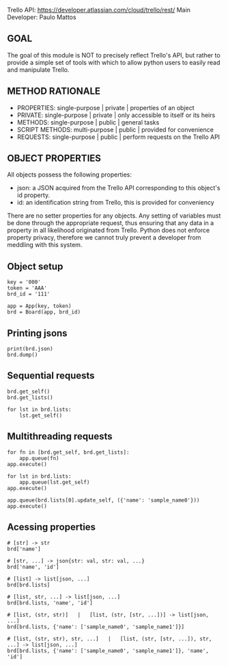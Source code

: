 
Trello API: https://developer.atlassian.com/cloud/trello/rest/
Main Developer: Paulo Mattos

## GOAL
The goal of this module is NOT to precisely reflect Trello's API, but rather to provide a
simple set of tools with which to allow python users to easily read and manipulate Trello.

## METHOD RATIONALE
* PROPERTIES:       single-purpose | private | properties of an object
* PRIVATE:          single-purpose | private | only accessible to itself or its heirs
* METHODS:          single-purpose | public  | general tasks
* SCRIPT METHODS:   multi-purpose  | public  | provided for convenience
* REQUESTS:         single-purpose | public  | perform requests on the Trello API

## OBJECT PROPERTIES 
All objects possess the following properties:
- json:       a JSON acquired from the Trello API corresponding to this object's id property.
- id:         an identification string from Trello, this is provided for conveniency

There are no setter properties for any objects. Any setting of variables must be done through 
the appropriate request, thus ensuring that any data in a property in all likelihood originated 
from Trello. Python does not enforce property privacy, therefore we cannot truly prevent a 
developer from meddling with this system.


## Object setup
```
key = '000'
token = 'AAA'
brd_id = '111'

app = App(key, token)
brd = Board(app, brd_id)
```

## Printing jsons 
```
print(brd.json)
brd.dump()
```


## Sequential requests 
```
brd.get_self()
brd.get_lists()

for lst in brd.lists:
    lst.get_self()
```

## Multithreading requests
```
for fn in [brd.get_self, brd.get_lists]:
    app.queue(fn)
app.execute()

for lst in brd.lists:
    app.queue(lst.get_self)
app.execute()

app.queue(brd.lists[0].update_self, ({'name': 'sample_name0'}))
app.execute()
```

## Acessing properties
```
# [str] -> str
brd['name']

# [str, ...] -> json{str: val, str: val, ...}
brd['name', 'id']

# [list] -> list[json, ...]
brd[brd.lists]

# [list, str, ...] -> list[json, ...]
brd[brd.lists, 'name', 'id'] 

# [list, (str, str)]   |   [list, (str, [str, ...])] -> list[json, ...]
brd[brd.lists, {'name': ['sample_name0', 'sample_name1']}]

# [list, (str, str), str, ...]   |   [list, (str, [str, ...]), str, ...] -> list[json, ...]
brd[brd.lists, {'name': ['sample_name0', 'sample_name1']}, 'name', 'id']
```